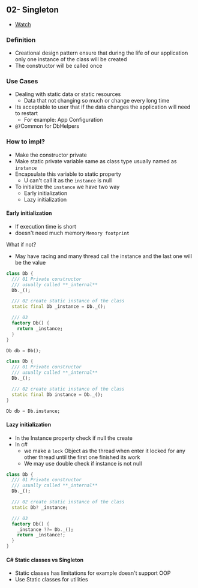## 02- Singleton

- [Watch](https://www.youtube.com/watch?v=MfA48pQsXsg&list=PLsV97AQt78NTrqUAZM562JbR3ljX19JFR&index=2)

### Definition

- Creational design pattern ensure that during the life of our application only one instance of the class will be created
- The constructor will be called once

### Use Cases

- Dealing with static data or static resources
  - Data that not changing so much or change every long time
- Its acceptable to user that if the data changes the application will need to restart
  - For example: App Configuration
- `@7`Common for DbHelpers

### How to impl?

- Make the constructor private
- Make static private variable same as class type usually named as `instance`
- Encapsulate this variable to static property
  - U can't call it as the `instance` is null
- To initialize the `instance` we have two way
  - Early initialization
  - Lazy initialization

#### Early initialization

- If execution time is short
- doesn't need much memory `Memory footprint`

What if not?

- May have racing and many thread call the instance and the last one will be the value

```dart
class Db {
  /// 01 Private constructor
  /// usually called **_internal**
  Db._();

  /// 02 create static instance of the class
  static final Db _instance = Db._();

  /// 03
  factory Db() {
    return _instance;
  }
}

Db db = Db();
```

```dart
class Db {
  /// 01 Private constructor
  /// usually called **_internal**
  Db._();

  /// 02 create static instance of the class
  static final Db instance = Db._();
}

Db db = Db.instance;
```

#### Lazy initialization

- In the Instance property check if null the create
- In c#
  - we make a `lock` Object as the thread when enter it locked for any other thread until the first one finished its work
  - We may use double check if instance is not null

```dart
class Db {
  /// 01 Private constructor
  /// usually called **_internal**
  Db._();

  /// 02 create static instance of the class
  static Db? _instance;

  /// 03
  factory Db() {
    _instance ??= Db._();
    return _instance!;
  }
}
```

#### C# Static classes vs Singleton

- Static classes has limitations for example doesn't support OOP
- Use Static classes for utilities
